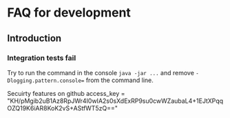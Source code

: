 # FAQ for development

## Introduction

### Integration tests fail

Try to run the command in the console `java -jar ...` and remove `-Dlogging.pattern.console=` from the command line.

Secuirty features on github
access_key = "KH/pMgib2uB1Az8RpJWr4I0wIA2s0sXdExRP9su0cwWZaubaL4+1EJtXPqqOZQ19K6iAR8KoK2vS+AStfWT5zQ=="
